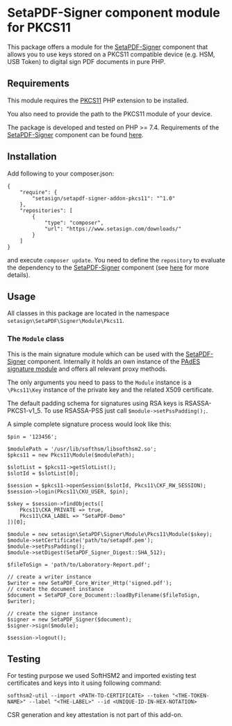 # SetaPDF-Signer component module for PKCS11

This package offers a module for the [SetaPDF-Signer](https://www.setasign.com/signer)
component that allows you to use keys stored on a PKCS11 compatible device (e.g. HSM,
USB Token) to digital sign PDF documents in pure PHP.

## Requirements

This module requires the [PKCS11](https://github.com/gamringer/php-pkcs11) PHP
extension to be installed.

You also need to provide the path to the PKCS11 module of your device.

The package is developed and tested on PHP >= 7.4. Requirements of the [SetaPDF-Signer](https://www.setasign.com/signer)
component can be found [here](https://manuals.setasign.com/setapdf-signer-manual/getting-started/#index-1).

## Installation

Add following to your composer.json:

    {
        "require": {
            "setasign/setapdf-signer-addon-pkcs11": "^1.0"
        },
        "repositories": [
            {
                "type": "composer",
                "url": "https://www.setasign.com/downloads/"
            }
        ]
    }

and execute `composer update`. You need to define the `repository` to evaluate the dependency to the
[SetaPDF-Signer](https://www.setasign.com/signer) component
(see [here](https://getcomposer.org/doc/faqs/why-can%27t-composer-load-repositories-recursively.md) for more details).

## Usage

All classes in this package are located in the namespace `setasign\SetaPDF\Signer\Module\Pkcs11`.

### The `Module` class

This is the main signature module which can be used with the [SetaPDF-Signer](https://www.setasign.com/signer) component.
Internally it holds an own instance of the [PAdES signature module](https://manuals.setasign.com/setapdf-signer-manual/signature-modules/pades/)
and offers all relevant proxy methods.

The only arguments you need to pass to the `Module` instance is a `\Pkcs11\Key` instance of the private
key and the related X509 certificate.

The default padding schema for signatures using RSA keys is RSASSA-PKCS1-v1_5. To use
RSASSA-PSS just call `$module->setPssPadding();`. 

A simple complete signature process would look like this:

    $pin = '123456';
    
    $modulePath = '/usr/lib/softhsm/libsofthsm2.so';
    $pkcs11 = new Pkcs11\Module($modulePath);
    
    $slotList = $pkcs11->getSlotList();
    $slotId = $slotList[0];
    
    $session = $pkcs11->openSession($slotId, Pkcs11\CKF_RW_SESSION);
    $session->login(Pkcs11\CKU_USER, $pin);
    
    $skey = $session->findObjects([
        Pkcs11\CKA_PRIVATE => true,
        Pkcs11\CKA_LABEL => "SetaPDF-Demo"
    ])[0];
    
    $module = new setasign\SetaPDF\Signer\Module\Pkcs11\Module($skey);
    $module->setCertificate('path/to/setapdf.pem');
    $module->setPssPadding();
    $module->setDigest(SetaPDF_Signer_Digest::SHA_512);

    $fileToSign = 'path/to/Laboratory-Report.pdf';

    // create a writer instance
    $writer = new SetaPDF_Core_Writer_Http('signed.pdf');
    // create the document instance
    $document = SetaPDF_Core_Document::loadByFilename($fileToSign, $writer);
    
    // create the signer instance
    $signer = new SetaPDF_Signer($document);
    $signer->sign($module);
    
    $session->logout();


## Testing

For testing purpose we used SoftHSM2 and imported existing test certificates and keys
into it using following command:

    softhsm2-util --import <PATH-TO-CERTIFICATE> --token "<THE-TOKEN-NAME>" --label "<THE-LABEL>" --id <UNIQUE-ID-IN-HEX-NOTATION>

CSR generation and key attestation is not part of this add-on.

